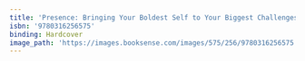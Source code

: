 ```yaml
---
title: 'Presence: Bringing Your Boldest Self to Your Biggest Challenges'
isbn: '9780316256575'
binding: Hardcover
image_path: 'https://images.booksense.com/images/575/256/9780316256575.jpg'
---
```


